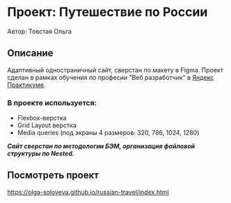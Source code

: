 # Проект: Путешествие по России
Автор: Товстая Ольга

## Описание

Адаптивный одностраничный сайт, сверстан по макету в Figma.
Проект сделан в рамках обучения по професии "Веб разработчик" в [Яндекс Практикуме](https://practicum.yandex.ru/).

### В проекте используется:
* Flexbox-верстка
* Grid Layout верстка
* Media queries (под экраны 4 размеров: 320, 786, 1024, 1280)

**_Сайт сверстан по методологии БЭМ, организация файловой структуры по Nested._**

## Посмотреть проект
https://olga-soloveva.github.io/russian-travel/index.html

